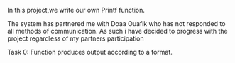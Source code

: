 In this project,we write our own Printf function.

The system has partnered me with Doaa Ouafik who has not responded to all methods of communication. As such i have decided to progress with the project regardless of my partners participation

Task 0: Function produces output according to a format. 
